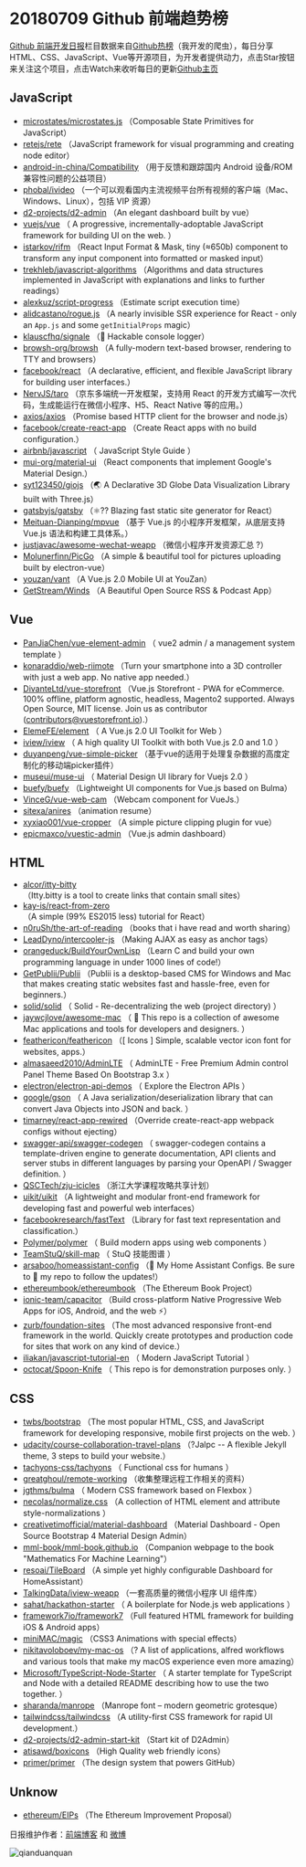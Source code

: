 # 20180709 Github 前端趋势榜

[Github 前端开发日报](http://caibaojian.com/c/news)栏目数据来自[Github热榜](http://news.caibaojian.com/)（我开发的爬虫），每日分享HTML、CSS、JavaScript、Vue等开源项目，为开发者提供动力，点击Star按钮来关注这个项目，点击Watch来收听每日的更新[Github主页](https://github.com/kujian/githubTrending)
## JavaScript

* [microstates/microstates.js](https://github.com/microstates/microstates.js) （Composable State Primitives for JavaScript）
* [retejs/rete](https://github.com/retejs/rete) （JavaScript framework for visual programming and creating node editor）
* [android-in-china/Compatibility](https://github.com/android-in-china/Compatibility) （用于反馈和跟踪国内 Android 设备/ROM 兼容性问题的公益项目）
* [phobal/ivideo](https://github.com/phobal/ivideo) （一个可以观看国内主流视频平台所有视频的客户端（Mac、Windows、Linux），包括 VIP 资源）
* [d2-projects/d2-admin](https://github.com/d2-projects/d2-admin) （An elegant dashboard built by vue）
* [vuejs/vue](https://github.com/vuejs/vue) （
        A progressive, incrementally-adoptable JavaScript framework for building UI on the web.
      ）
* [istarkov/rifm](https://github.com/istarkov/rifm) （React Input Format &amp; Mask, tiny (≈650b) component to transform any input component into formatted or masked input）
* [trekhleb/javascript-algorithms](https://github.com/trekhleb/javascript-algorithms) （Algorithms and data structures implemented in JavaScript with explanations and links to further readings）
* [alexkuz/script-progress](https://github.com/alexkuz/script-progress) （Estimate script execution time）
* [alidcastano/rogue.js](https://github.com/alidcastano/rogue.js) （A nearly invisible SSR experience for React - only an `App.js` and some `getInitialProps` magic）
* [klauscfhq/signale](https://github.com/klauscfhq/signale) （👋 Hackable console logger）
* [browsh-org/browsh](https://github.com/browsh-org/browsh) （A fully-modern text-based browser, rendering to TTY and browsers）
* [facebook/react](https://github.com/facebook/react) （A declarative, efficient, and flexible JavaScript library for building user interfaces.）
* [NervJS/taro](https://github.com/NervJS/taro) （京东多端统一开发框架，支持用 React 的开发方式编写一次代码，生成能运行在微信小程序、H5、React Native 等的应用。）
* [axios/axios](https://github.com/axios/axios) （Promise based HTTP client for the browser and node.js）
* [facebook/create-react-app](https://github.com/facebook/create-react-app) （Create React apps with no build configuration.）
* [airbnb/javascript](https://github.com/airbnb/javascript) （
        JavaScript Style Guide
      ）
* [mui-org/material-ui](https://github.com/mui-org/material-ui) （React components that implement Google's Material Design.）
* [syt123450/giojs](https://github.com/syt123450/giojs) （🌏 A Declarative 3D Globe Data Visualization Library built with Three.js）
* [gatsbyjs/gatsby](https://github.com/gatsbyjs/gatsby) （⚛️?? Blazing fast static site generator for React）
* [Meituan-Dianping/mpvue](https://github.com/Meituan-Dianping/mpvue) （基于 Vue.js 的小程序开发框架，从底层支持 Vue.js 语法和构建工具体系。）
* [justjavac/awesome-wechat-weapp](https://github.com/justjavac/awesome-wechat-weapp) （微信小程序开发资源汇总 ?）
* [Molunerfinn/PicGo](https://github.com/Molunerfinn/PicGo) （A simple &amp; beautiful tool for pictures uploading built by electron-vue）
* [youzan/vant](https://github.com/youzan/vant) （A Vue.js 2.0 Mobile UI at YouZan）
* [GetStream/Winds](https://github.com/GetStream/Winds) （A Beautiful Open Source RSS &amp; Podcast App）

## Vue

* [PanJiaChen/vue-element-admin](https://github.com/PanJiaChen/vue-element-admin) （
        vue2 admin / a management system template
      ）
* [konaraddio/web-riimote](https://github.com/konaraddio/web-riimote) （Turn your smartphone into a 3D controller with just a web app. No native app needed.）
* [DivanteLtd/vue-storefront](https://github.com/DivanteLtd/vue-storefront) （Vue.js Storefront - PWA for eCommerce. 100% offline, platform agnostic, headless, Magento2 supported. Always Open Source, MIT license. Join us as contributor (contributors@vuestorefront.io).）
* [ElemeFE/element](https://github.com/ElemeFE/element) （
        A Vue.js 2.0 UI Toolkit for Web
      ）
* [iview/iview](https://github.com/iview/iview) （
        A high quality UI Toolkit with both Vue.js 2.0 and 1.0
      ）
* [duyanpeng/vue-simple-picker](https://github.com/duyanpeng/vue-simple-picker) （基于vue的适用于处理复杂数据的高度定制化的移动端picker插件）
* [museui/muse-ui](https://github.com/museui/muse-ui) （
        Material Design UI library for Vuejs 2.0
      ）
* [buefy/buefy](https://github.com/buefy/buefy) （Lightweight UI components for Vue.js based on Bulma）
* [VinceG/vue-web-cam](https://github.com/VinceG/vue-web-cam) （Webcam component for VueJs.）
* [sitexa/anires](https://github.com/sitexa/anires) （animation resume）
* [xyxiao001/vue-cropper](https://github.com/xyxiao001/vue-cropper) （A simple picture clipping plugin for vue）
* [epicmaxco/vuestic-admin](https://github.com/epicmaxco/vuestic-admin) （Vue.js admin dashboard）

## HTML

* [alcor/itty-bitty](https://github.com/alcor/itty-bitty) （Itty.bitty is a tool to create links that contain small sites）
* [kay-is/react-from-zero](https://github.com/kay-is/react-from-zero) （A simple (99% ES2015 less) tutorial for React）
* [n0ruSh/the-art-of-reading](https://github.com/n0ruSh/the-art-of-reading) （books that i have read and worth sharing）
* [LeadDyno/intercooler-js](https://github.com/LeadDyno/intercooler-js) （Making AJAX as easy as anchor tags）
* [orangeduck/BuildYourOwnLisp](https://github.com/orangeduck/BuildYourOwnLisp) （Learn C and build your own programming language in under 1000 lines of code!）
* [GetPublii/Publii](https://github.com/GetPublii/Publii) （Publii is a desktop-based CMS for Windows and Mac that makes creating static websites fast and hassle-free, even for beginners.）
* [solid/solid](https://github.com/solid/solid) （
        Solid - Re-decentralizing the web (project directory)
      ）
* [jaywcjlove/awesome-mac](https://github.com/jaywcjlove/awesome-mac) （
         This repo is a collection of awesome Mac applications and tools for developers and designers.
      ）
* [feathericon/feathericon](https://github.com/feathericon/feathericon) （[ Icons ] Simple, scalable vector icon font for websites, apps.）
* [almasaeed2010/AdminLTE](https://github.com/almasaeed2010/AdminLTE) （
        AdminLTE - Free Premium Admin control Panel Theme Based On Bootstrap 3.x
      ）
* [electron/electron-api-demos](https://github.com/electron/electron-api-demos) （
        Explore the Electron APIs
      ）
* [google/gson](https://github.com/google/gson) （
        A Java serialization/deserialization library that can convert Java Objects into JSON and back.
      ）
* [timarney/react-app-rewired](https://github.com/timarney/react-app-rewired) （Override create-react-app webpack configs without ejecting）
* [swagger-api/swagger-codegen](https://github.com/swagger-api/swagger-codegen) （
        swagger-codegen contains a template-driven engine to generate documentation, API clients and server stubs in different languages by parsing your OpenAPI / Swagger definition.
      ）
* [QSCTech/zju-icicles](https://github.com/QSCTech/zju-icicles) （浙江大学课程攻略共享计划）
* [uikit/uikit](https://github.com/uikit/uikit) （A lightweight and modular front-end framework for developing fast and powerful web interfaces）
* [facebookresearch/fastText](https://github.com/facebookresearch/fastText) （Library for fast text representation and classification.）
* [Polymer/polymer](https://github.com/Polymer/polymer) （
        Build modern apps using web components
      ）
* [TeamStuQ/skill-map](https://github.com/TeamStuQ/skill-map) （
        StuQ 技能图谱
      ）
* [arsaboo/homeassistant-config](https://github.com/arsaboo/homeassistant-config) （🏡 My Home Assistant Configs. Be sure to 🌟 my repo to follow the updates!）
* [ethereumbook/ethereumbook](https://github.com/ethereumbook/ethereumbook) （The Ethereum Book Project）
* [ionic-team/capacitor](https://github.com/ionic-team/capacitor) （Build cross-platform Native Progressive Web Apps for iOS, Android, and the web ⚡️）
* [zurb/foundation-sites](https://github.com/zurb/foundation-sites) （The most advanced responsive front-end framework in the world. Quickly create prototypes and production code for sites that work on any kind of device.）
* [iliakan/javascript-tutorial-en](https://github.com/iliakan/javascript-tutorial-en) （
        Modern JavaScript Tutorial 
      ）
* [octocat/Spoon-Knife](https://github.com/octocat/Spoon-Knife) （
        This repo is for demonstration purposes only.
      ）

## CSS

* [twbs/bootstrap](https://github.com/twbs/bootstrap) （The most popular HTML, CSS, and JavaScript framework for developing responsive, mobile first projects on the web.
      ）
* [udacity/course-collaboration-travel-plans](https://github.com/udacity/course-collaboration-travel-plans) （?Jalpc -- A flexible Jekyll theme, 3 steps to build your website.）
* [tachyons-css/tachyons](https://github.com/tachyons-css/tachyons) （
        Functional css for humans
      ）
* [greatghoul/remote-working](https://github.com/greatghoul/remote-working) （收集整理远程工作相关的资料）
* [jgthms/bulma](https://github.com/jgthms/bulma) （
        Modern CSS framework based on Flexbox
      ）
* [necolas/normalize.css](https://github.com/necolas/normalize.css) （A collection of HTML element and attribute style-normalizations
      ）
* [creativetimofficial/material-dashboard](https://github.com/creativetimofficial/material-dashboard) （Material Dashboard - Open Source Bootstrap 4 Material Design Admin）
* [mml-book/mml-book.github.io](https://github.com/mml-book/mml-book.github.io) （Companion webpage to the book "Mathematics For Machine Learning"）
* [resoai/TileBoard](https://github.com/resoai/TileBoard) （A simple yet highly configurable Dashboard for HomeAssistant）
* [TalkingData/iview-weapp](https://github.com/TalkingData/iview-weapp) （一套高质量的微信小程序 UI 组件库）
* [sahat/hackathon-starter](https://github.com/sahat/hackathon-starter) （
        A boilerplate for Node.js web applications
      ）
* [framework7io/framework7](https://github.com/framework7io/framework7) （Full featured HTML framework for building iOS &amp; Android apps）
* [miniMAC/magic](https://github.com/miniMAC/magic) （CSS3 Animations with special effects）
* [nikitavoloboev/my-mac-os](https://github.com/nikitavoloboev/my-mac-os) （? A list of applications, alfred workflows and various tools that make my macOS experience even more amazing）
* [Microsoft/TypeScript-Node-Starter](https://github.com/Microsoft/TypeScript-Node-Starter) （
        A starter template for TypeScript and Node with a detailed README describing how to use the two together.
      ）
* [sharanda/manrope](https://github.com/sharanda/manrope) （Manrope font – modern geometric grotesque）
* [tailwindcss/tailwindcss](https://github.com/tailwindcss/tailwindcss) （A utility-first CSS framework for rapid UI development.）
* [d2-projects/d2-admin-start-kit](https://github.com/d2-projects/d2-admin-start-kit) （Start kit of D2Admin）
* [atisawd/boxicons](https://github.com/atisawd/boxicons) （High Quality web friendly icons）
* [primer/primer](https://github.com/primer/primer) （The design system that powers GitHub）

## Unknow

* [ethereum/EIPs](https://github.com/ethereum/EIPs) （The Ethereum Improvement Proposal）


日报维护作者：[前端博客](http://caibaojian.com/) 和 [微博](http://caibaojian.com/go/weibo)

![qianduanquan](https://user-images.githubusercontent.com/3055447/38468989-651132ac-3b80-11e8-8e6b-15122322a9d7.png)